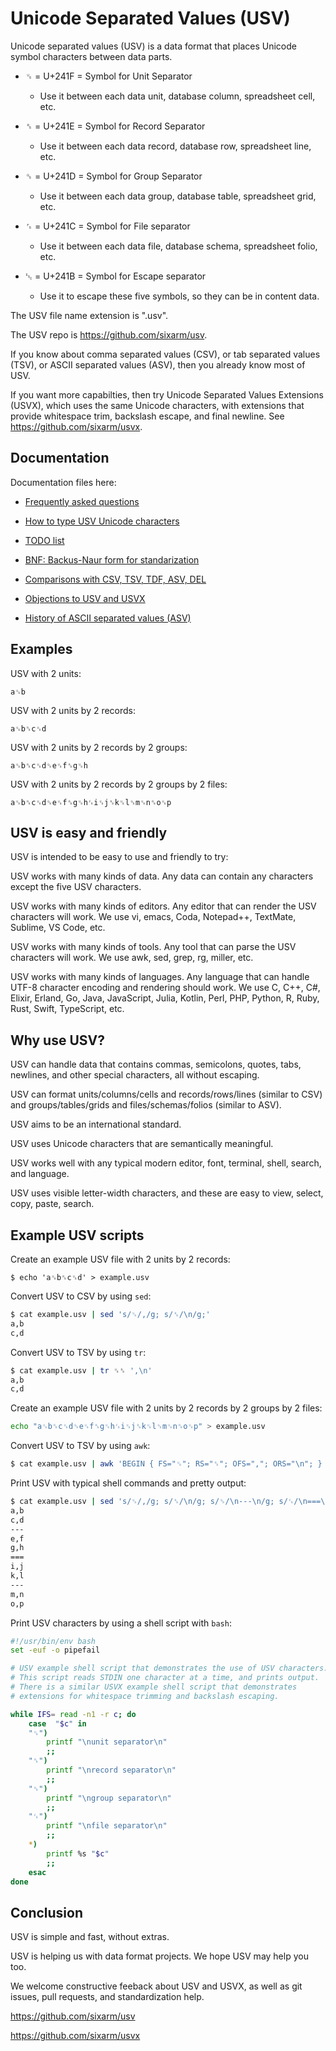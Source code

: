 # Unicode Separated Values (USV)

Unicode separated values (USV) is a data format that places Unicode symbol characters between data parts.

* ␟ = U+241F = Symbol for Unit Separator

  * Use it between each data unit, database column, spreadsheet cell, etc.

* ␞ = U+241E = Symbol for Record Separator

  * Use it between each data record, database row, spreadsheet line, etc.

* ␝ = U+241D = Symbol for Group Separator 

  * Use it between each data group, database table, spreadsheet grid, etc.

* ␜ = U+241C = Symbol for File separator 

  * Use it between each data file, database schema, spreadsheet folio, etc.

* ␛ = U+241B = Symbol for Escape separator

  * Use it to escape these five symbols, so they can be in content data.

The USV file name extension is ".usv".

The USV repo is <https://github.com/sixarm/usv>.

If you know about comma separated values (CSV), or tab separated values (TSV), or ASCII separated values (ASV), then you already know most of USV.

If you want more capabilties, then try Unicode Separated Values Extensions (USVX), which uses the same Unicode characters, with extensions that provide whitespace trim, backslash escape, and final newline. See <https://github.com/sixarm/usvx>.


## Documentation

Documentation files here:

* [Frequently asked questions](doc/faq.md)

* [How to type USV Unicode characters](doc/how-to-type-usv-unicode-characters.md)

* [TODO list](doc/todo.md)

* [BNF: Backus-Naur form for standarization](doc/bnf.md)

* [Comparisons with CSV, TSV, TDF, ASV, DEL](doc/comparisons.md)

* [Objections to USV and USVX](doc/objections.md)

* [History of ASCII separated values (ASV)](history-of-ascii-separated-values.md)


## Examples

USV with 2 units:

```
a␟b
```

USV with 2 units by 2 records:

```
a␟b␞c␟d
```

USV with 2 units by 2 records by 2 groups:

```
a␟b␞c␟d␝e␟f␞g␟h
```

USV with 2 units by 2 records by 2 groups by 2 files:

```
a␟b␞c␟d␝e␟f␞g␟h␜i␟j␞k␟l␝m␟n␞o␟p
```


## USV is easy and friendly

USV is intended to be easy to use and friendly to try:

USV works with many kinds of data. Any data can contain any characters except the five USV characters.

USV works with many kinds of editors. Any editor that can render the USV characters will work. We use vi, emacs, Coda, Notepad++, TextMate, Sublime, VS Code, etc.

USV works with many kinds of tools. Any tool that can parse the USV characters will work. We use awk, sed, grep, rg, miller, etc.

USV works with many kinds of languages. Any language that can handle UTF-8 character encoding and rendering should work. We use C, C++, C#, Elixir, Erland, Go, Java, JavaScript, Julia, Kotlin, Perl, PHP, Python, R, Ruby, Rust, Swift, TypeScript, etc.


## Why use USV?

USV can handle data that contains commas, semicolons, quotes, tabs, newlines, and other special characters, all without escaping.

USV can format units/columns/cells and records/rows/lines (similar to CSV) and groups/tables/grids and files/schemas/folios (similar to ASV).

USV aims to be an international standard.

USV uses Unicode characters that are semantically meaningful.

USV works well with any typical modern editor, font, terminal, shell, search, and language.

USV uses visible letter-width characters, and these are easy to view, select, copy, paste, search.


## Example USV scripts

Create an example USV file with 2 units by 2 records:

```
$ echo 'a␟b␞c␟d' > example.usv
```

Convert USV to CSV by using `sed`:

```sh
$ cat example.usv | sed 's/␟/,/g; s/␞/\n/g;'
a,b
c,d
```

Convert USV to TSV by using `tr`:

```sh
$ cat example.usv | tr ␟␞ ',\n'
a,b
c,d
```

Create an example USV file with 2 units by 2 records by 2 groups by 2 files:

```sh
echo "a␟b␞c␟d␝e␟f␞g␟h␜i␟j␞k␟l␝m␟n␞o␟p" > example.usv
```

Convert USV to TSV by using `awk`:

```sh
$ cat example.usv | awk 'BEGIN { FS="␟"; RS="␞"; OFS=","; ORS="\n"; } {$1=$1}1' | grep -v ^$
```

Print USV with typical shell commands and pretty output:

```sh
$ cat example.usv | sed 's/␟/,/g; s/␞/\n/g; s/␝/\n---\n/g; s/␜/\n===\n/g;'
a,b
c,d
---
e,f
g,h
===
i,j
k,l
---
m,n
o,p
```

Print USV characters by using a shell script with `bash`:

```bash
#!/usr/bin/env bash
set -euf -o pipefail

# USV example shell script that demonstrates the use of USV characters.
# This script reads STDIN one character at a time, and prints output.
# There is a similar USVX example shell script that demonstrates
# extensions for whitespace trimming and backslash escaping.

while IFS= read -n1 -r c; do
    case  "$c" in
    "␟")
        printf "\nunit separator\n"
        ;;
    "␞")
        printf "\nrecord separator\n"
        ;;
    "␝")
        printf "\ngroup separator\n"
        ;;
    "␜")
        printf "\nfile separator\n"
        ;;
    *)
        printf %s "$c"
        ;;
    esac
done
```


## Conclusion

USV is simple and fast, without extras.

USV is helping us with data format projects. We hope USV may help you too.

We welcome constructive feeback about USV and USVX, as well as git issues, pull requests, and standardization help.

<https://github.com/sixarm/usv>

<https://github.com/sixarm/usvx>
